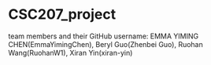 # CSC207_project
team members and their GitHub username: EMMA YIMING CHEN(EmmaYimingChen), Beryl Guo(Zhenbei Guo), Ruohan Wang(RuohanW1), Xiran Yin(xiran-yin)
